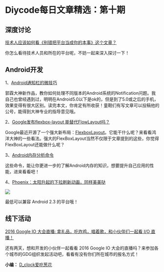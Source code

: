 # Diycode每日文章精选：第十期

## 深度讨论

[技术人应该如何看《别错把平台当成你的本事》这个文章？](http://diycode.cc/topics/91)

你怎么看待技术人员和所在的平台呢，不妨一起来深入探讨一下！

## Android开发

1、[Android通知栏的微技巧](http://mp.weixin.qq.com/s?__biz=MzA5MzI3NjE2MA==&mid=2650235923&idx=1&sn=af1fc1a6b60282732d94b0e7a354488f&scene=1&srcid=0517c0t12GnMgc5tWAkEMHNs#wechat_redirect)

郭霖大神新作品，教你如何处理不同版本的Android系统的Notification问题。我自己也曾经遇到过，明明在Android5.0以下是ok的，但是到了5.0或之后的手机，效果变得有很大区别。读完本文，你肯定有所收获！童鞋们有写文章可以投稿他的公号，能得到大神专业的指导意见哦。

2、[Google发布flexbox-layout 能替代FlowLayout吗？](http://mp.weixin.qq.com/s?__biz=MzAxMTI4MTkwNQ==&mid=2650820197&idx=1&sn=b500621730e63ae9b082ac802e48798c&scene=1&srcid=0517Ks4XkE3lpEzkyTs7f4Bk#)

Google最近开源了一个强大新布局：[FlexboxLayout](https://github.com/google/flexbox-layout)。它能干什么呢？来看看鸿洋大神的一些看法。强大的FlexBoxLayout当然不仅限于文章提到的这些，你觉得FlexBoxLayout还能做什么呢？

3、[Android内存分析命令](http://gityuan.com/2016/01/02/memory-analysis-command/)

这些命令，能让你更进一步的了解Android内存的知识，想要提升自己应用的性能，进来看看吧！

4、[Phoenix：太阳升起的下拉刷新动画，同样美美哒](https://github.com/Yalantis/Phoenix)

![](https://camo.githubusercontent.com/d406ac5a03a2b1fa5cf41fadc8d2408cb8709bdc/68747470733a2f2f6431337961637572716a676172612e636c6f756466726f6e742e6e65742f75736572732f3132353035362f73637265656e73686f74732f313635303331372f7265616c6573746174652d70756c6c5f312d322d332e676966)

最低可以兼容 Android 2.3 的平台哦！

## 线下活动

[2016 Google IO 大会直播: 拿礼品，吃炸鸡，唱着歌，和小伙伴们一起看 I/O 直播！](http://diycode.cc/topics/88)

还有两天，想和开发的小伙伴一起看看 2016 Google IO 大会的直播吗？来参加各个城市的GDG组织发起活动吧，看看有没有你们所在城市的报名方式！


**小编：** [D_clock爱吃葱花](http://weibo.com/2480694892/profile?rightmod=1&wvr=6&mod=personinfo&is_all=1)